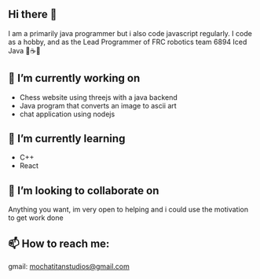 ## Hi there 👋

I am a primarily java programmer but i also code javascript regularly.
I code as a hobby, and as the Lead Programmer of FRC robotics team 6894 Iced Java 🧊☕🤖

## 🔭 I’m currently working on
- Chess website using threejs with a java backend
- Java program that converts an image to ascii art
- chat application using nodejs
## 🌱 I’m currently learning
- C++
- React
## 👯 I’m looking to collaborate on
Anything you want, im very open to helping and i could use the motivation to get work done
## 📫 How to reach me:
gmail: mochatitanstudios@gmail.com
<!--
**Mochatitan/Mochatitan** is a ✨ _special_ ✨ repository because its `README.md` (this file) appears on your GitHub profile.

Here are some ideas to get you started:

- 🔭 I’m currently working on🌱 I’m currently learning ...
- 👯 I’m looking to collaborate on ...
- 🤔 I’m looking for help with ...
- 💬 Ask me about ...
- 📫 How to reach me: ...
- 😄 Pronouns: ...
- ⚡ Fun fact: ...
-->
